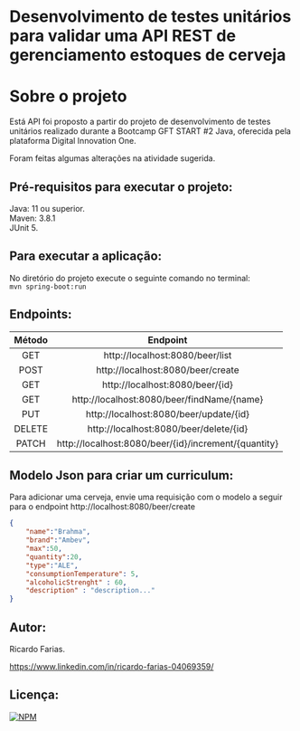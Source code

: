 # Desenvolvimento de testes unitários para validar uma API REST de gerenciamento estoques de cerveja


# Sobre o projeto 

Está API foi proposto a partir do projeto de desenvolvimento de testes unitários realizado durante a Bootcamp GFT START #2 Java, oferecida pela plataforma Digital Innovation One.

Foram feitas algumas alterações na atividade sugerida.   

## Pré-requisitos para executar o projeto:

Java: 11 ou superior.  
Maven: 3.8.1  
JUnit 5.

## Para executar a aplicação:

No diretório do projeto execute o seguinte comando no terminal:  
`mvn spring-boot:run` 

## Endpoints:

Método | Endpoint
:-----:|:--------:
 GET   | http://localhost:8080/beer/list
 POST  | http://localhost:8080/beer/create
 GET   | http://localhost:8080/beer/{id}
 GET   | http://localhost:8080/beer/findName/{name}
 PUT   | http://localhost:8080/beer/update/{id}
 DELETE| http://localhost:8080/beer/delete/{id}
 PATCH | http://localhost:8080/beer/{id}/increment/{quantity}

## Modelo Json para criar um curriculum:
Para adicionar uma cerveja, envie uma requisição com o modelo a seguir para o endpoint http://localhost:8080/beer/create
``` JSON
{
	"name":"Brahma",
	"brand":"Ambev",
	"max":50,
	"quantity":20,
	"type":"ALE",
	"consumptionTemperature": 5,
	"alcoholicStrenght" : 60,
	"description" : "description..."
}
```
## Autor:

Ricardo Farias.

https://www.linkedin.com/in/ricardo-farias-04069359/

## Licença:

[![NPM](http://img.shields.io/npm/l/react)](https://github.com/ricardo14231/beer-api-dio-innovation/blob/main/LICENSE)
